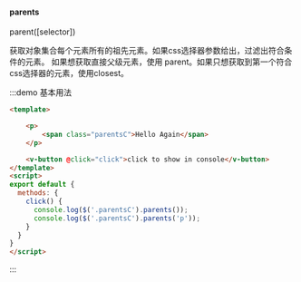 #### parents

parent([selector])  

获取对象集合每个元素所有的祖先元素。如果css选择器参数给出，过滤出符合条件的元素。
如果想获取直接父级元素，使用 parent。如果只想获取到第一个符合css选择器的元素，使用closest。

:::demo 基本用法
```html
<template>

    <p>
        <span class="parentsC">Hello Again</span>
    </p>

    <v-button @click="click">click to show in console</v-button>
</template>
<script>
export default {
  methods: {
    click() {
      console.log($('.parentsC').parents());
      console.log($('.parentsC').parents('p'));
    }
  }
}
</script>
```
:::
